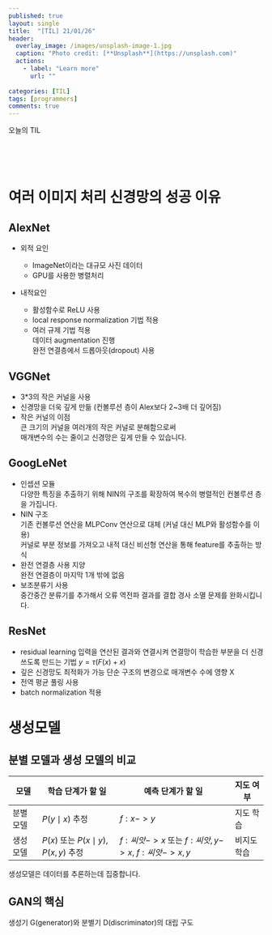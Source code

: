 ```yaml
---
published: true
layout: single
title:  "[TIL] 21/01/26"
header:
  overlay_image: /images/unsplash-image-1.jpg
  caption: "Photo credit: [**Unsplash**](https://unsplash.com)"
  actions:
    - label: "Learn more"
      url: ""
      
categories: [TIL]
tags: [programmers]
comments: true
---
```


오늘의 TIL

&nbsp;

&nbsp;

# 여러 이미지 처리 신경망의 성공 이유

## AlexNet
+ 외적 요인
    - ImageNet이라는 대규모 사진 데이터
    - GPU를 사용한 병렬처리

+ 내적요인
    - 활성함수로 ReLU 사용
    - local response normalization 기법 적용
    - 여러 규제 기법 적용  
    데이터 augmentation 진행  
    완전 연결층에서 드롭아웃(dropout) 사용



## VGGNet

- 3*3의 작은 커널을 사용
- 신경망을 더욱 깊게 만듦 (컨볼루션 층이 Alex보다 2~3배 더 깊어짐)
- 작은 커널의 이점  
    큰 크기의 커널을 여러개의 작은 커널로 분해함으로써  
    매개변수의 수는 줄이고 신경망은 깊게 만들 수 있습니다. 


## GoogLeNet

- 인셉션 모듈  
    다양한 특징을 추출하기 위해 NIN의 구조를 확장하여 복수의 병렬적인 컨볼루션 층을 가집니다.
- NIN 구조  
    기존 컨볼루션 연산을 MLPConv 연산으로 대체 (커널 대신 MLP와 활성함수를 이용)  
    커널로 부분 정보를 가져오고 내적 대신 비선형 연산을 통해 feature를 추출하는 방식
- 완전 연결층 사용 지양  
    완전 연결층이 마지막 1개 밖에 없음 
- 보조분류기 사용  
    중간중간 분류기를 추가해서 오류 역전파 결과를 결합
    경사 소멸 문제를 완화시킵니다.  
 
## ResNet
- residual learning
    입력을 연산된 결과와 연결시켜 연결망이 학습한 부분을 더 신경쓰도록 만드는 기법 
    $y = \tau(F(x) + x)$
- 깊은 신경망도 최적화가 가능 
    단순 구조의 변경으로 매개변수 수에 영향 X
- 전역 평균 풀링 사용
- batch normalization 적용

# 생성모델 

## 분별 모델과 생성 모델의 비교

|모델|학습 단계가 할 일| 예측 단계가 할 일| 지도 여부|
|---|---|---|---|
|분별 모델| $P(y \mid x)$ 추정 | $f: x -> y$ | 지도 학습|
|생성 모델| $P(x)$ 또는 $P(x \mid y)$, $P(x, y)$ 추정| $f: 씨앗 -> x$ 또는 $f: 씨앗, y -> x$, $f: 씨앗 -> x,y$ |비지도학습|

생성모델은 데이터를 추론하는데 집중합니다. 

## GAN의 핵심
생성기 G(generator)와 분별기 D(discriminator)의 대립 구도 



